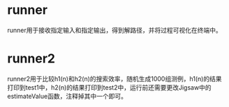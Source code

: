 # runner
runner用于接收指定输入和指定输出，得到解路径，并将过程可视化在终端中。

# runner2
runner2用于比较h1(n)和h2(n)的搜索效率，随机生成1000组测例，h1(n)的结果打印到test1中，h2(n)的结果打印到test2中，运行前还需要更改Jigsaw中的estimateValue函数，注释掉其中一个即可。